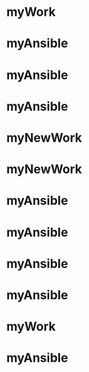 # myWork
# myAnsible
# myAnsible
# myAnsible
# myNewWork
# myNewWork
# myAnsible
# myAnsible
# myAnsible
# myAnsible
# myWork
# myAnsible
